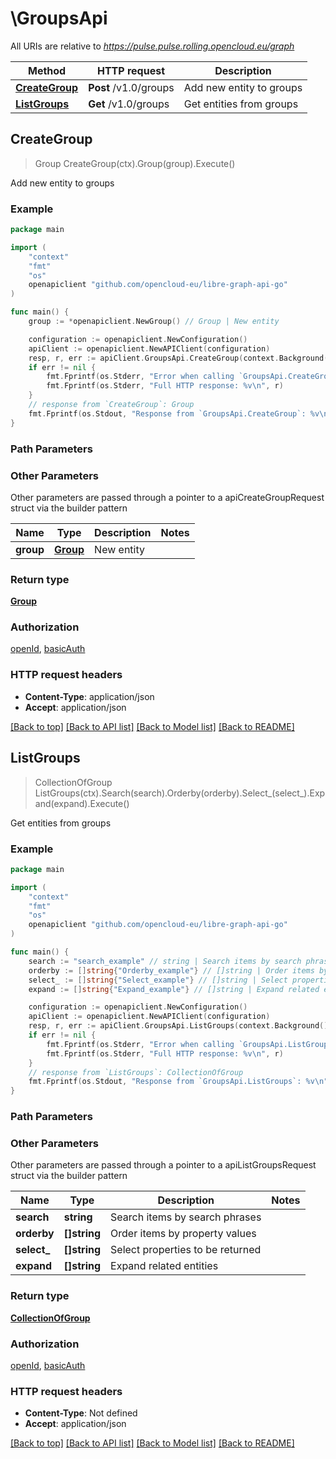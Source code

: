 # \GroupsApi

All URIs are relative to *https://pulse.pulse.rolling.opencloud.eu/graph*

Method | HTTP request | Description
------------- | ------------- | -------------
[**CreateGroup**](GroupsApi.md#CreateGroup) | **Post** /v1.0/groups | Add new entity to groups
[**ListGroups**](GroupsApi.md#ListGroups) | **Get** /v1.0/groups | Get entities from groups



## CreateGroup

> Group CreateGroup(ctx).Group(group).Execute()

Add new entity to groups

### Example

```go
package main

import (
	"context"
	"fmt"
	"os"
	openapiclient "github.com/opencloud-eu/libre-graph-api-go"
)

func main() {
	group := *openapiclient.NewGroup() // Group | New entity

	configuration := openapiclient.NewConfiguration()
	apiClient := openapiclient.NewAPIClient(configuration)
	resp, r, err := apiClient.GroupsApi.CreateGroup(context.Background()).Group(group).Execute()
	if err != nil {
		fmt.Fprintf(os.Stderr, "Error when calling `GroupsApi.CreateGroup``: %v\n", err)
		fmt.Fprintf(os.Stderr, "Full HTTP response: %v\n", r)
	}
	// response from `CreateGroup`: Group
	fmt.Fprintf(os.Stdout, "Response from `GroupsApi.CreateGroup`: %v\n", resp)
}
```

### Path Parameters



### Other Parameters

Other parameters are passed through a pointer to a apiCreateGroupRequest struct via the builder pattern


Name | Type | Description  | Notes
------------- | ------------- | ------------- | -------------
 **group** | [**Group**](Group.md) | New entity | 

### Return type

[**Group**](Group.md)

### Authorization

[openId](../README.md#openId), [basicAuth](../README.md#basicAuth)

### HTTP request headers

- **Content-Type**: application/json
- **Accept**: application/json

[[Back to top]](#) [[Back to API list]](../README.md#documentation-for-api-endpoints)
[[Back to Model list]](../README.md#documentation-for-models)
[[Back to README]](../README.md)


## ListGroups

> CollectionOfGroup ListGroups(ctx).Search(search).Orderby(orderby).Select_(select_).Expand(expand).Execute()

Get entities from groups

### Example

```go
package main

import (
	"context"
	"fmt"
	"os"
	openapiclient "github.com/opencloud-eu/libre-graph-api-go"
)

func main() {
	search := "search_example" // string | Search items by search phrases (optional)
	orderby := []string{"Orderby_example"} // []string | Order items by property values (optional)
	select_ := []string{"Select_example"} // []string | Select properties to be returned (optional)
	expand := []string{"Expand_example"} // []string | Expand related entities (optional)

	configuration := openapiclient.NewConfiguration()
	apiClient := openapiclient.NewAPIClient(configuration)
	resp, r, err := apiClient.GroupsApi.ListGroups(context.Background()).Search(search).Orderby(orderby).Select_(select_).Expand(expand).Execute()
	if err != nil {
		fmt.Fprintf(os.Stderr, "Error when calling `GroupsApi.ListGroups``: %v\n", err)
		fmt.Fprintf(os.Stderr, "Full HTTP response: %v\n", r)
	}
	// response from `ListGroups`: CollectionOfGroup
	fmt.Fprintf(os.Stdout, "Response from `GroupsApi.ListGroups`: %v\n", resp)
}
```

### Path Parameters



### Other Parameters

Other parameters are passed through a pointer to a apiListGroupsRequest struct via the builder pattern


Name | Type | Description  | Notes
------------- | ------------- | ------------- | -------------
 **search** | **string** | Search items by search phrases | 
 **orderby** | **[]string** | Order items by property values | 
 **select_** | **[]string** | Select properties to be returned | 
 **expand** | **[]string** | Expand related entities | 

### Return type

[**CollectionOfGroup**](CollectionOfGroup.md)

### Authorization

[openId](../README.md#openId), [basicAuth](../README.md#basicAuth)

### HTTP request headers

- **Content-Type**: Not defined
- **Accept**: application/json

[[Back to top]](#) [[Back to API list]](../README.md#documentation-for-api-endpoints)
[[Back to Model list]](../README.md#documentation-for-models)
[[Back to README]](../README.md)

